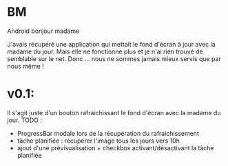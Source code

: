 BM
==

Android bonjour madame

J'avais récupéré une application qui mettait le fond d'écran à jour avec la madame du jour.
Mais elle ne fonctionne plus et je n'ai rien trouvé de semblable sur le net.
Donc ... nous ne sommes jamais mieux servis que par nous même !

v0.1:
====
  Il s'agit juste d'un bouton rafraichissant le fond d'écran avec la madame du jour.
  TODO :
  - ProgressBar modale lors de la récupération du rafraichissement
  - tâche planifiée : récupérer l'image tous les jours vers 10h
  - ajout d'une prévisualisation + checkbox activant/désactivant la tâche planifiée